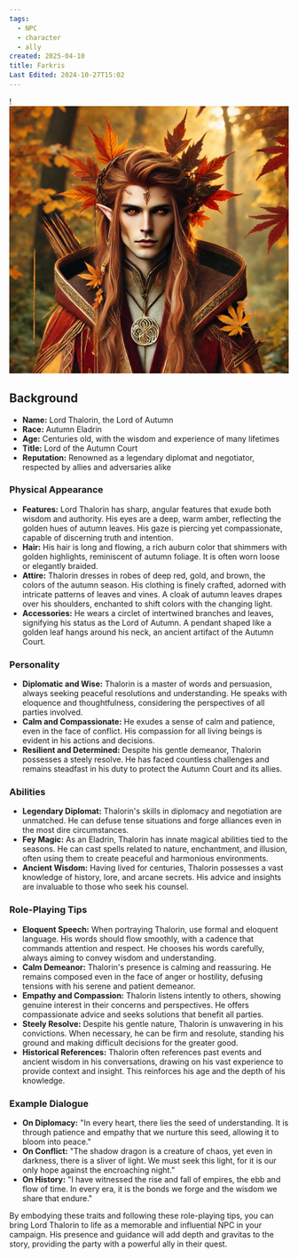 ```yaml
---
tags:
  - NPC
  - character
  - ally
created: 2025-04-10
title: Farkris
Last Edited: 2024-10-27T15:02
---
```


  

!![farkris.png](/images/farkris.png)

## Background

- **Name:** Lord Thalorin, the Lord of Autumn
- **Race:** Autumn Eladrin
- **Age:** Centuries old, with the wisdom and experience of many lifetimes
- **Title:** Lord of the Autumn Court
- **Reputation:** Renowned as a legendary diplomat and negotiator, respected by allies and adversaries alike

### Physical Appearance

- **Features:** Lord Thalorin has sharp, angular features that exude both wisdom and authority. His eyes are a deep, warm amber, reflecting the golden hues of autumn leaves. His gaze is piercing yet compassionate, capable of discerning truth and intention.
- **Hair:** His hair is long and flowing, a rich auburn color that shimmers with golden highlights, reminiscent of autumn foliage. It is often worn loose or elegantly braided.
- **Attire:** Thalorin dresses in robes of deep red, gold, and brown, the colors of the autumn season. His clothing is finely crafted, adorned with intricate patterns of leaves and vines. A cloak of autumn leaves drapes over his shoulders, enchanted to shift colors with the changing light.
- **Accessories:** He wears a circlet of intertwined branches and leaves, signifying his status as the Lord of Autumn. A pendant shaped like a golden leaf hangs around his neck, an ancient artifact of the Autumn Court.

### Personality

- **Diplomatic and Wise:** Thalorin is a master of words and persuasion, always seeking peaceful resolutions and understanding. He speaks with eloquence and thoughtfulness, considering the perspectives of all parties involved.
- **Calm and Compassionate:** He exudes a sense of calm and patience, even in the face of conflict. His compassion for all living beings is evident in his actions and decisions.
- **Resilient and Determined:** Despite his gentle demeanor, Thalorin possesses a steely resolve. He has faced countless challenges and remains steadfast in his duty to protect the Autumn Court and its allies.

### Abilities

- **Legendary Diplomat:** Thalorin's skills in diplomacy and negotiation are unmatched. He can defuse tense situations and forge alliances even in the most dire circumstances.
- **Fey Magic:** As an Eladrin, Thalorin has innate magical abilities tied to the seasons. He can cast spells related to nature, enchantment, and illusion, often using them to create peaceful and harmonious environments.
- **Ancient Wisdom:** Having lived for centuries, Thalorin possesses a vast knowledge of history, lore, and arcane secrets. His advice and insights are invaluable to those who seek his counsel.

### Role-Playing Tips

- **Eloquent Speech:** When portraying Thalorin, use formal and eloquent language. His words should flow smoothly, with a cadence that commands attention and respect. He chooses his words carefully, always aiming to convey wisdom and understanding.
- **Calm Demeanor:** Thalorin's presence is calming and reassuring. He remains composed even in the face of anger or hostility, defusing tensions with his serene and patient demeanor.
- **Empathy and Compassion:** Thalorin listens intently to others, showing genuine interest in their concerns and perspectives. He offers compassionate advice and seeks solutions that benefit all parties.
- **Steely Resolve:** Despite his gentle nature, Thalorin is unwavering in his convictions. When necessary, he can be firm and resolute, standing his ground and making difficult decisions for the greater good.
- **Historical References:** Thalorin often references past events and ancient wisdom in his conversations, drawing on his vast experience to provide context and insight. This reinforces his age and the depth of his knowledge.

### Example Dialogue

- **On Diplomacy:** "In every heart, there lies the seed of understanding. It is through patience and empathy that we nurture this seed, allowing it to bloom into peace."
- **On Conflict:** "The shadow dragon is a creature of chaos, yet even in darkness, there is a sliver of light. We must seek this light, for it is our only hope against the encroaching night."
- **On History:** "I have witnessed the rise and fall of empires, the ebb and flow of time. In every era, it is the bonds we forge and the wisdom we share that endure."

By embodying these traits and following these role-playing tips, you can bring Lord Thalorin to life as a memorable and influential NPC in your campaign. His presence and guidance will add depth and gravitas to the story, providing the party with a powerful ally in their quest.